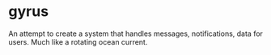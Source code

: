 # gyrus
An attempt to create a system that handles messages, notifications, data for users. Much like a rotating ocean current.
